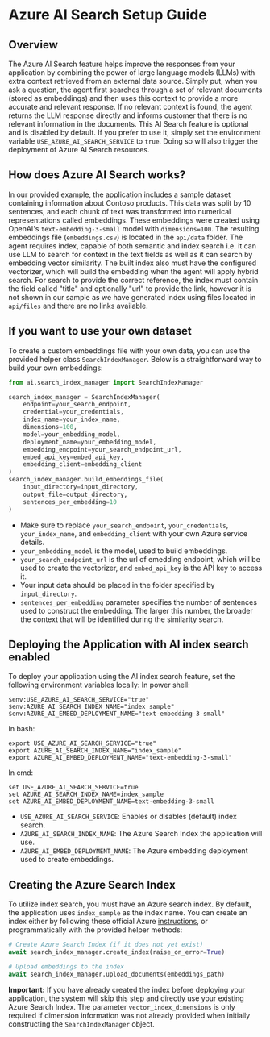 

# Azure AI Search Setup Guide
## Overview
The Azure AI Search feature helps improve the responses from your application by combining the power of large language models (LLMs) with extra context retrieved from an external data source. Simply put, when you ask a question, the agent first searches through a set of relevant documents (stored as embeddings) and then uses this context to provide a more accurate and relevant response. If no relevant context is found, the agent returns the LLM response directly and informs customer that there is no relevant information in the documents.
This AI Search feature is optional and is disabled by default. If you prefer to use it, simply set the environment variable `USE_AZURE_AI_SEARCH_SERVICE` to `true`. Doing so will also trigger the deployment of Azure AI Search resources.

## How does Azure AI Search works?
In our provided example, the application includes a sample dataset containing information about Contoso products. This data was split by 10 sentences, and each chunk of text was transformed into numerical representations called embeddings. These embeddings were created using OpenAI's `text-embedding-3-small` model with `dimensions=100`. The resulting embeddings file (`embeddings.csv`) is located in the `api/data` folder. The agent requires index, capable of both semantic and index search i.e. it can use LLM to search for context in the text fields as well as it can search by embedding vector similarity. The built index also must have the configured vectorizer, which will build the embedding when the agent will apply hybrid search. For search to provide the correct reference, the index must contain the field called "title" and optionally "url" to provide the link, however it is not shown in our sample as we have generated index using files located in `api/files` and there are no links available.


## If you want to use your own dataset
To create a custom embeddings file with your own data, you can use the provided helper class `SearchIndexManager`. Below is a straightforward way to build your own embeddings:
```python
from ai.search_index_manager import SearchIndexManager

search_index_manager = SearchIndexManager(
    endpoint=your_search_endpoint,
    credential=your_credentials,
    index_name=your_index_name,
    dimensions=100,
    model=your_embedding_model,
    deployment_name=your_embedding_model,
    embedding_endpoint=your_search_endpoint_url,
    embed_api_key=embed_api_key,
    embedding_client=embedding_client
)
search_index_manager.build_embeddings_file(
    input_directory=input_directory,
    output_file=output_directory,
    sentences_per_embedding=10
)
```
- Make sure to replace `your_search_endpoint`, `your_credentials`, `your_index_name`, and `embedding_client` with your own Azure service details.
- `your_embedding_model` is the model, used to build embeddings.
- `your_search_endpoint_url` is the url of emedding endpoint, which will be used to create the vectorizer, and `embed_api_key` is the API key to access it.
- Your input data should be placed in the folder specified by `input_directory`.
- `sentences_per_embedding`  parameter specifies the number of sentences used to construct the embedding. The larger this number, the broader the context that will be identified during the similarity search.

## Deploying the Application with AI index search enabled
To deploy your application using the AI index search feature, set the following environment variables locally:
In power shell:
```
$env:USE_AZURE_AI_SEARCH_SERVICE="true"
$env:AZURE_AI_SEARCH_INDEX_NAME="index_sample"
$env:AZURE_AI_EMBED_DEPLOYMENT_NAME="text-embedding-3-small"
```

In bash:
```
export USE_AZURE_AI_SEARCH_SERVICE="true"
export AZURE_AI_SEARCH_INDEX_NAME="index_sample"
export AZURE_AI_EMBED_DEPLOYMENT_NAME="text-embedding-3-small"
```

In cmd:
```
set USE_AZURE_AI_SEARCH_SERVICE=true
set AZURE_AI_SEARCH_INDEX_NAME=index_sample
set AZURE_AI_EMBED_DEPLOYMENT_NAME=text-embedding-3-small
```

- `USE_AZURE_AI_SEARCH_SERVICE`: Enables or disables (default) index search.
- `AZURE_AI_SEARCH_INDEX_NAME`: The Azure Search Index the application will use.
- `AZURE_AI_EMBED_DEPLOYMENT_NAME`: The Azure embedding deployment used to create embeddings.

## Creating the Azure Search Index
 
To utilize index search, you must have an Azure search index. By default, the application uses `index_sample` as the index name. You can create an index either by following these official Azure [instructions](https://learn.microsoft.com/azure/ai-services/agents/how-to/tools/azure-ai-search?tabs=azurecli%2Cpython&pivots=overview-azure-ai-search), or programmatically with the provided helper methods:
```python
# Create Azure Search Index (if it does not yet exist)
await search_index_manager.create_index(raise_on_error=True)

# Upload embeddings to the index
await search_index_manager.upload_documents(embeddings_path)
```
**Important:** If you have already created the index before deploying your application, the system will skip this step and directly use your existing Azure Search Index. The parameter `vector_index_dimensions` is only required if dimension information was not already provided when initially constructing the `SearchIndexManager` object.
